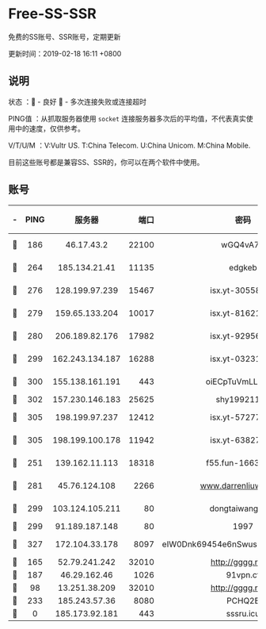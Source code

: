 # Free-SS-SSR

免费的SS账号、SSR账号，定期更新

更新时间：2019-02-18 16:11 +0800

## 说明

状态     ：🙂 - 良好 🙁 - 多次连接失败或连接超时

PING值   ：从抓取服务器使用 `socket` 连接服务器多次后的平均值，不代表真实使用中的速度，仅供参考。

V/T/U/M  ：V:Vultr US. T:China Telecom. U:China Unicom. M:China Mobile.

目前这些账号都是兼容SS、SSR的，你可以在两个软件中使用。

## 账号

|-|PING|服务器|端口|密码|加密方式|区域|V/T/U/M|
|:----:|:----:|:-----:|-----:|:----:|:----:|:----:|:----:|
|🙂|186|46.17.43.2|22100|wGQ4vA7D|aes-256-gcm|RU|2↓/10↑/10↑/10↑|
|🙂|264|185.134.21.41|11135|edgkeb|aes-256-cfb|GB|10↑/10↑/10↑/10↑|
|🙂|276|128.199.97.239|15467|isx.yt-30558820|aes-256-cfb|SG|9↑/10↑/10↑/10↑|
|🙂|279|159.65.133.204|10017|isx.yt-81621873|aes-256-cfb|SG|9↑/10↑/10↑/10↑|
|🙂|280|206.189.82.176|17982|isx.yt-92956496|aes-256-cfb|SG|9↑/10↑/10↑/10↑|
|🙂|299|162.243.134.187|16288|isx.yt-03231307|aes-256-cfb|US|9↑/10↑/10↑/10↑|
|🙂|300|155.138.161.191|443|oiECpTuVmLLxk4Ts|aes-256-cfb|US|10↑/10↑/10↑/10↑|
|🙂|302|157.230.146.183|25625|shy19921124|rc4-md5|US|10↑/10↑/10↑/10↑|
|🙂|305|198.199.97.237|12412|isx.yt-57277437|aes-256-cfb|US|9↑/10↑/10↑/10↑|
|🙂|305|198.199.100.178|11942|isx.yt-63827484|aes-256-cfb|US|9↑/10↑/10↑/10↑|
|🙂|251|139.162.11.113|18318|f55.fun-16631582|aes-256-cfb|SG|9↑/10↑/9↑/10↑|
|🙂|281|45.76.124.108|2266|www.darrenliuwei.com|aes-256-cfb|AU|9↑/10↑/10↑/10↑|
|🙂|299|103.124.105.211|80|dongtaiwang.com|aes-256-cfb|US|9↑/10↑/10↑/10↑|
|🙂|299|91.189.187.148|80|1997|chacha20|US|10↑/9↑/9↑/10↑|
|🙂|327|172.104.33.178|8097|eIW0Dnk69454e6nSwuspv9DmS201tQ0D|aes-256-cfb|SG|10↑/10↑/10↑/10↑|
|🙂|165|52.79.241.242|32010|http://gggg.rocks|chacha20|KR|7↓/7↓/10↑/9↑|
|🙂|187|46.29.162.46|1026|91vpn.cf|rc4-md5|RU|9↑/10↑/9↑/10↑|
|🙁|98|13.251.38.209|32010|http://gggg.rocks|chacha20|SG|8↓/9↑/9↑/9↑|
|🙁|233|185.243.57.36|8080|PCHQ2E|rc4-md5|US|10↑/8↑/8↑/10↑|
|🙁|0|185.173.92.181|443|sssru.icu|rc4-md5|RU|9↑/9↑/10↑/8↑|
